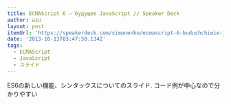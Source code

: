 ```yaml
---
title: ECMAScript 6 — будущее JavaScript // Speaker Deck
author: azu
layout: post
itemUrl: 'https://speakerdeck.com/simonenko/ecmascript-6-budushchieie-javascript'
date: '2013-10-13T03:47:50.134Z'
tags:
  - ECMAScript
  - JavaScript
  - スライド
---
```

ES6の新しい機能、シンタックスについてのスライド.
コード例が中心なので分かりやすい
